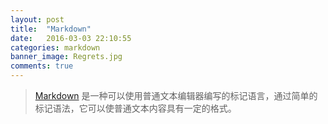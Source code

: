 ```yaml
---
layout: post
title:  "Markdown"
date:   2016-03-03 22:10:55
categories: markdown
banner_image: Regrets.jpg
comments: true
---
```


>[Markdown][markdown-com] 是一种可以使用普通文本编辑器编写的标记语言，通过简单的标记语法，它可以使普通文本内容具有一定的格式。

[markdown-com]:      http://wowubuntu.com/markdown/

